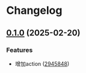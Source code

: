 # Changelog

## [0.1.0](https://www.github.com/xiachufang/faster-hash/compare/v0.0.5...v0.1.0) (2025-02-20)


### Features

* 增加action ([2945848](https://www.github.com/xiachufang/faster-hash/commit/29458485ca8e64b86355efc7e9183092ccd99345))
